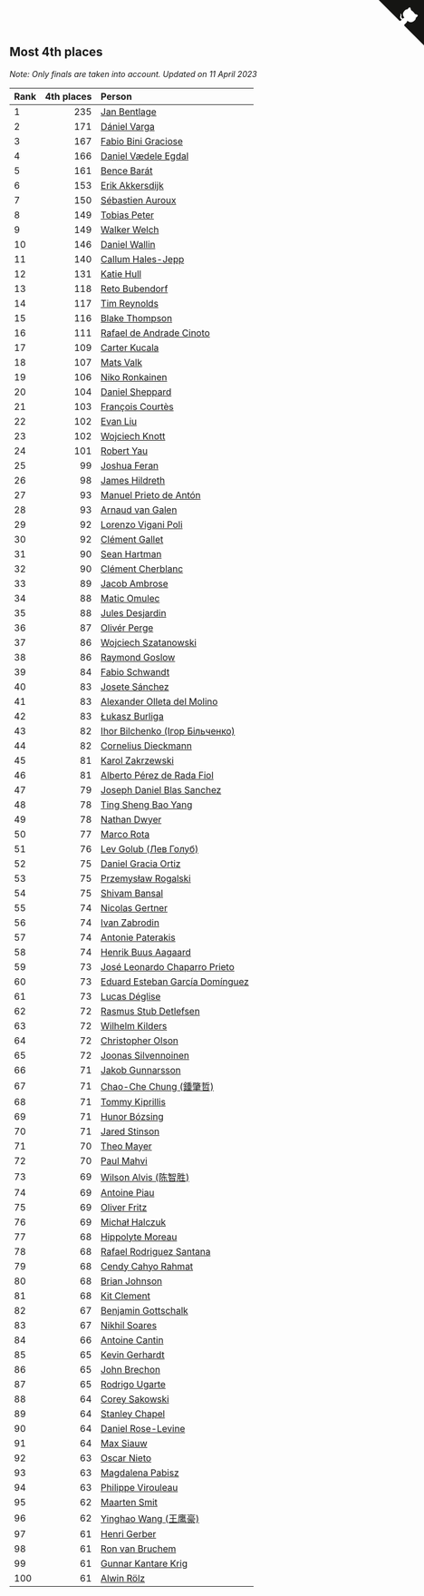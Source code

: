 ## Most 4th places

*Note: Only finals are taken into account.*
*Updated on 11 April 2023*

| Rank | 4th places | Person |
| :--- | ---: | :--- |
| 1 | 235 | [Jan Bentlage](https://www.worldcubeassociation.org/persons/2010BENT01) |
| 2 | 171 | [Dániel Varga](https://www.worldcubeassociation.org/persons/2008VARG01) |
| 3 | 167 | [Fabio Bini Graciose](https://www.worldcubeassociation.org/persons/2010GRAC02) |
| 4 | 166 | [Daniel Vædele Egdal](https://www.worldcubeassociation.org/persons/2013EGDA01) |
| 5 | 161 | [Bence Barát](https://www.worldcubeassociation.org/persons/2008BARA01) |
| 6 | 153 | [Erik Akkersdijk](https://www.worldcubeassociation.org/persons/2005AKKE01) |
| 7 | 150 | [Sébastien Auroux](https://www.worldcubeassociation.org/persons/2008AURO01) |
| 8 | 149 | [Tobias Peter](https://www.worldcubeassociation.org/persons/2014PETE03) |
| 9 | 149 | [Walker Welch](https://www.worldcubeassociation.org/persons/2011WELC01) |
| 10 | 146 | [Daniel Wallin](https://www.worldcubeassociation.org/persons/2013WALL03) |
| 11 | 140 | [Callum Hales-Jepp](https://www.worldcubeassociation.org/persons/2012HALE01) |
| 12 | 131 | [Katie Hull](https://www.worldcubeassociation.org/persons/2010HULL01) |
| 13 | 118 | [Reto Bubendorf](https://www.worldcubeassociation.org/persons/2012BUBE01) |
| 14 | 117 | [Tim Reynolds](https://www.worldcubeassociation.org/persons/2005REYN01) |
| 15 | 116 | [Blake Thompson](https://www.worldcubeassociation.org/persons/2010THOM03) |
| 16 | 111 | [Rafael de Andrade Cinoto](https://www.worldcubeassociation.org/persons/2007CINO01) |
| 17 | 109 | [Carter Kucala](https://www.worldcubeassociation.org/persons/2015KUCA01) |
| 18 | 107 | [Mats Valk](https://www.worldcubeassociation.org/persons/2007VALK01) |
| 19 | 106 | [Niko Ronkainen](https://www.worldcubeassociation.org/persons/2010RONK01) |
| 20 | 104 | [Daniel Sheppard](https://www.worldcubeassociation.org/persons/2009SHEP01) |
| 21 | 103 | [François Courtès](https://www.worldcubeassociation.org/persons/2008COUR01) |
| 22 | 102 | [Evan Liu](https://www.worldcubeassociation.org/persons/2009LIUE01) |
| 23 | 102 | [Wojciech Knott](https://www.worldcubeassociation.org/persons/2011KNOT01) |
| 24 | 101 | [Robert Yau](https://www.worldcubeassociation.org/persons/2009YAUR01) |
| 25 | 99 | [Joshua Feran](https://www.worldcubeassociation.org/persons/2011FERA01) |
| 26 | 98 | [James Hildreth](https://www.worldcubeassociation.org/persons/2009HILD01) |
| 27 | 93 | [Manuel Prieto de Antón](https://www.worldcubeassociation.org/persons/2015ANTO04) |
| 28 | 93 | [Arnaud van Galen](https://www.worldcubeassociation.org/persons/2006GALE01) |
| 29 | 92 | [Lorenzo Vigani Poli](https://www.worldcubeassociation.org/persons/2007POLI01) |
| 30 | 92 | [Clément Gallet](https://www.worldcubeassociation.org/persons/2004GALL02) |
| 31 | 90 | [Sean Hartman](https://www.worldcubeassociation.org/persons/2016HART02) |
| 32 | 90 | [Clément Cherblanc](https://www.worldcubeassociation.org/persons/2014CHER05) |
| 33 | 89 | [Jacob Ambrose](https://www.worldcubeassociation.org/persons/2010AMBR01) |
| 34 | 88 | [Matic Omulec](https://www.worldcubeassociation.org/persons/2010OMUL02) |
| 35 | 88 | [Jules Desjardin](https://www.worldcubeassociation.org/persons/2010DESJ01) |
| 36 | 87 | [Olivér Perge](https://www.worldcubeassociation.org/persons/2007PERG01) |
| 37 | 86 | [Wojciech Szatanowski](https://www.worldcubeassociation.org/persons/2011SZAT01) |
| 38 | 86 | [Raymond Goslow](https://www.worldcubeassociation.org/persons/2014GOSL01) |
| 39 | 84 | [Fabio Schwandt](https://www.worldcubeassociation.org/persons/2014SCHW02) |
| 40 | 83 | [Josete Sánchez](https://www.worldcubeassociation.org/persons/2015SANC18) |
| 41 | 83 | [Alexander Olleta del Molino](https://www.worldcubeassociation.org/persons/2008OLLE01) |
| 42 | 83 | [Łukasz Burliga](https://www.worldcubeassociation.org/persons/2013BURL01) |
| 43 | 82 | [Ihor Bilchenko (Ігор Більченко)](https://www.worldcubeassociation.org/persons/2011BILC01) |
| 44 | 82 | [Cornelius Dieckmann](https://www.worldcubeassociation.org/persons/2009DIEC01) |
| 45 | 81 | [Karol Zakrzewski](https://www.worldcubeassociation.org/persons/2014ZAKR01) |
| 46 | 81 | [Alberto Pérez de Rada Fiol](https://www.worldcubeassociation.org/persons/2011FIOL01) |
| 47 | 79 | [Joseph Daniel Blas Sanchez](https://www.worldcubeassociation.org/persons/2016SANC08) |
| 48 | 78 | [Ting Sheng Bao Yang](https://www.worldcubeassociation.org/persons/2008BAOY01) |
| 49 | 78 | [Nathan Dwyer](https://www.worldcubeassociation.org/persons/2011DWYE02) |
| 50 | 77 | [Marco Rota](https://www.worldcubeassociation.org/persons/2009ROTA01) |
| 51 | 76 | [Lev Golub (Лев Голуб)](https://www.worldcubeassociation.org/persons/2014HOLU01) |
| 52 | 75 | [Daniel Gracia Ortiz](https://www.worldcubeassociation.org/persons/2009ORTI01) |
| 53 | 75 | [Przemysław Rogalski](https://www.worldcubeassociation.org/persons/2013ROGA02) |
| 54 | 75 | [Shivam Bansal](https://www.worldcubeassociation.org/persons/2011BANS02) |
| 55 | 74 | [Nicolas Gertner](https://www.worldcubeassociation.org/persons/2013GERT01) |
| 56 | 74 | [Ivan Zabrodin](https://www.worldcubeassociation.org/persons/2012ZABR01) |
| 57 | 74 | [Antonie Paterakis](https://www.worldcubeassociation.org/persons/2012PATE01) |
| 58 | 74 | [Henrik Buus Aagaard](https://www.worldcubeassociation.org/persons/2006BUUS01) |
| 59 | 73 | [José Leonardo Chaparro Prieto](https://www.worldcubeassociation.org/persons/2011CHAP01) |
| 60 | 73 | [Eduard Esteban García Domínguez](https://www.worldcubeassociation.org/persons/2011EDUA01) |
| 61 | 73 | [Lucas Déglise](https://www.worldcubeassociation.org/persons/2015DEGL01) |
| 62 | 72 | [Rasmus Stub Detlefsen](https://www.worldcubeassociation.org/persons/2014DETL01) |
| 63 | 72 | [Wilhelm Kilders](https://www.worldcubeassociation.org/persons/2010KILD02) |
| 64 | 72 | [Christopher Olson](https://www.worldcubeassociation.org/persons/2009OLSO01) |
| 65 | 72 | [Joonas Silvennoinen](https://www.worldcubeassociation.org/persons/2016SILV07) |
| 66 | 71 | [Jakob Gunnarsson](https://www.worldcubeassociation.org/persons/2015GUNN01) |
| 67 | 71 | [Chao-Che Chung (鍾肇哲)](https://www.worldcubeassociation.org/persons/2012CHON03) |
| 68 | 71 | [Tommy Kiprillis](https://www.worldcubeassociation.org/persons/2014KIPR01) |
| 69 | 71 | [Hunor Bózsing](https://www.worldcubeassociation.org/persons/2009BOZS01) |
| 70 | 71 | [Jared Stinson](https://www.worldcubeassociation.org/persons/2014STIN01) |
| 71 | 70 | [Theo Mayer](https://www.worldcubeassociation.org/persons/2012MAYE01) |
| 72 | 70 | [Paul Mahvi](https://www.worldcubeassociation.org/persons/2012MAHV01) |
| 73 | 69 | [Wilson Alvis (陈智胜)](https://www.worldcubeassociation.org/persons/2011ALVI01) |
| 74 | 69 | [Antoine Piau](https://www.worldcubeassociation.org/persons/2008PIAU01) |
| 75 | 69 | [Oliver Fritz](https://www.worldcubeassociation.org/persons/2014FRIT02) |
| 76 | 69 | [Michał Halczuk](https://www.worldcubeassociation.org/persons/2006HALC01) |
| 77 | 68 | [Hippolyte Moreau](https://www.worldcubeassociation.org/persons/2008MORE02) |
| 78 | 68 | [Rafael Rodriguez Santana](https://www.worldcubeassociation.org/persons/2012SANT12) |
| 79 | 68 | [Cendy Cahyo Rahmat](https://www.worldcubeassociation.org/persons/2010RAHM02) |
| 80 | 68 | [Brian Johnson](https://www.worldcubeassociation.org/persons/2013JOHN10) |
| 81 | 68 | [Kit Clement](https://www.worldcubeassociation.org/persons/2008CLEM01) |
| 82 | 67 | [Benjamin Gottschalk](https://www.worldcubeassociation.org/persons/2016GOTT01) |
| 83 | 67 | [Nikhil Soares](https://www.worldcubeassociation.org/persons/2015SOAR01) |
| 84 | 66 | [Antoine Cantin](https://www.worldcubeassociation.org/persons/2010CANT02) |
| 85 | 65 | [Kevin Gerhardt](https://www.worldcubeassociation.org/persons/2013GERH01) |
| 86 | 65 | [John Brechon](https://www.worldcubeassociation.org/persons/2010BREC01) |
| 87 | 65 | [Rodrigo Ugarte](https://www.worldcubeassociation.org/persons/2015UGAR01) |
| 88 | 64 | [Corey Sakowski](https://www.worldcubeassociation.org/persons/2011SAKO01) |
| 89 | 64 | [Stanley Chapel](https://www.worldcubeassociation.org/persons/2016CHAP04) |
| 90 | 64 | [Daniel Rose-Levine](https://www.worldcubeassociation.org/persons/2015ROSE01) |
| 91 | 64 | [Max Siauw](https://www.worldcubeassociation.org/persons/2017SIAU02) |
| 92 | 63 | [Oscar Nieto](https://www.worldcubeassociation.org/persons/2014NIET03) |
| 93 | 63 | [Magdalena Pabisz](https://www.worldcubeassociation.org/persons/2017PABI01) |
| 94 | 63 | [Philippe Virouleau](https://www.worldcubeassociation.org/persons/2008VIRO01) |
| 95 | 62 | [Maarten Smit](https://www.worldcubeassociation.org/persons/2008SMIT04) |
| 96 | 62 | [Yinghao Wang (王鹰豪)](https://www.worldcubeassociation.org/persons/2010WANG07) |
| 97 | 61 | [Henri Gerber](https://www.worldcubeassociation.org/persons/2014GERB01) |
| 98 | 61 | [Ron van Bruchem](https://www.worldcubeassociation.org/persons/2003BRUC01) |
| 99 | 61 | [Gunnar Kantare Krig](https://www.worldcubeassociation.org/persons/2004KRIG01) |
| 100 | 61 | [Alwin Rölz](https://www.worldcubeassociation.org/persons/2016ROLZ01) |


<a href="https://github.com/JustinTimeCuber/wca_statistics" class="github-corner" aria-label="View source on Github"><svg width="80" height="80" viewBox="0 0 250 250" style="fill:#151513; color:#fff; position: absolute; top: 0; border: 0; right: 0;" aria-hidden="true"><path d="M0,0 L115,115 L130,115 L142,142 L250,250 L250,0 Z"></path><path d="M128.3,109.0 C113.8,99.7 119.0,89.6 119.0,89.6 C122.0,82.7 120.5,78.6 120.5,78.6 C119.2,72.0 123.4,76.3 123.4,76.3 C127.3,80.9 125.5,87.3 125.5,87.3 C122.9,97.6 130.6,101.9 134.4,103.2" fill="currentColor" style="transform-origin: 130px 106px;" class="octo-arm"></path><path d="M115.0,115.0 C114.9,115.1 118.7,116.5 119.8,115.4 L133.7,101.6 C136.9,99.2 139.9,98.4 142.2,98.6 C133.8,88.0 127.5,74.4 143.8,58.0 C148.5,53.4 154.0,51.2 159.7,51.0 C160.3,49.4 163.2,43.6 171.4,40.1 C171.4,40.1 176.1,42.5 178.8,56.2 C183.1,58.6 187.2,61.8 190.9,65.4 C194.5,69.0 197.7,73.2 200.1,77.6 C213.8,80.2 216.3,84.9 216.3,84.9 C212.7,93.1 206.9,96.0 205.4,96.6 C205.1,102.4 203.0,107.8 198.3,112.5 C181.9,128.9 168.3,122.5 157.7,114.1 C157.9,116.9 156.7,120.9 152.7,124.9 L141.0,136.5 C139.8,137.7 141.6,141.9 141.8,141.8 Z" fill="currentColor" class="octo-body"></path></svg></a><style>.github-corner:hover .octo-arm{animation:octocat-wave 560ms ease-in-out}@keyframes octocat-wave{0%,100%{transform:rotate(0)}20%,60%{transform:rotate(-25deg)}40%,80%{transform:rotate(10deg)}}@media (max-width:500px){.github-corner:hover .octo-arm{animation:none}.github-corner .octo-arm{animation:octocat-wave 560ms ease-in-out}}</style>
